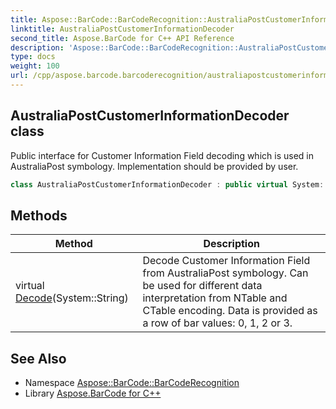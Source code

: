```yaml
---
title: Aspose::BarCode::BarCodeRecognition::AustraliaPostCustomerInformationDecoder class
linktitle: AustraliaPostCustomerInformationDecoder
second_title: Aspose.BarCode for C++ API Reference
description: 'Aspose::BarCode::BarCodeRecognition::AustraliaPostCustomerInformationDecoder class. Public interface for Customer Information Field decoding which is used in AustraliaPost symbology. Implementation should be provided by user in C++.'
type: docs
weight: 100
url: /cpp/aspose.barcode.barcoderecognition/australiapostcustomerinformationdecoder/
---
```

## AustraliaPostCustomerInformationDecoder class


Public interface for Customer Information Field decoding which is used in AustraliaPost symbology. Implementation should be provided by user.

```cpp
class AustraliaPostCustomerInformationDecoder : public virtual System::Object
```

## Methods

| Method | Description |
| --- | --- |
| virtual [Decode](./decode/)(System::String) | Decode Customer Information Field from AustraliaPost symbology. Can be used for different data interpretation from NTable and CTable encoding. Data is provided as a row of bar values: 0, 1, 2 or 3. |
## See Also

* Namespace [Aspose::BarCode::BarCodeRecognition](../)
* Library [Aspose.BarCode for C++](../../)
